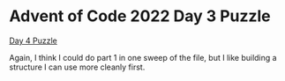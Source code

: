 # Advent of Code 2022 Day 3 Puzzle

[Day 4 Puzzle](https://adventofcode.com/2022/day/4)

Again, I think I could do part 1 in one sweep of the file, but I like building a structure I can use more cleanly first.
